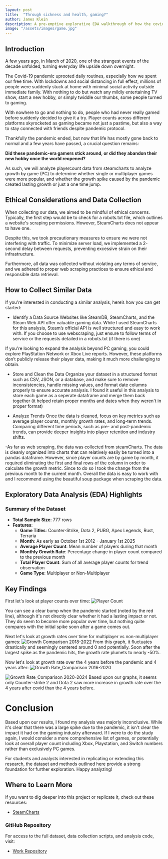 ```yaml
---
layout: post
title:  "Through sickness and health, gaming?"
author: James Klein
description: A pre-emptive explorative EDA walkthrough of how the covid-19 pandemic may have impacted the gaming industry.
image: "/assets/images/game.jpg"
---
```


## **Introduction**

A few years ago, in March of 2020, one of the strangest events of the decade unfolded, turning everyday life upside down overnight. 

The Covid-19 pandemic uprooted daily routines, especially how we spent our free time. With lockdowns and social distancing in full effect, millions of people were suddenly stuck at home with minimal social activity outside immediate family. With nothing to do but watch any mildly entertaining TV show, start a new hobby, or simply twiddle our thumbs, some people turned to gaming.

With nowhere to go and nothing to do, people who had never really gamed before suddenly decided to give it a try. Player counts across different platforms skyrocketed as gaming became not just a pastime, but also a way to stay connected with friends despite pandemic protocol.  

Thankfully the pandemic ended, but now that life has mostly gone back to normal and a few years have passed, a crucial question remains:  

**Did these pandemic-era gamers stick around, or did they abandon their new hobby once the world reopened?**  

As such, we will analyze playercount data from steamcharts to analyze growth by game (PC) to determine whether single or multiplayer games were more popular, and whether the growth spike caused by the pandemic created lasting growth or just a one time jump.

## Ethical Considerations and Data Collection

When collecting our data, we aimed to be mindful of ethical concerns. Typically, the first step would be to check for a robots.txt file, which outlines a website's scraping permissions. However, SteamCharts does not appear to have one.

Despite this, we took precautionary measures to ensure we were not interfering with traffic. To minimize server load, we implemented a 2-second delay between requests, preventing excessive strain on their infrastructure.

Furthermore, all data was collected without violating any terms of service, and we adhered to proper web scraping practices to ensure ethical and responsible data retrieval.

## How to Collect Similar Data
If you're interested in conducting a similar analysis, here’s how you can get started:

- Identify a Data Source
Websites like SteamDB, SteamCharts, and the Steam Web API offer valuable gaming data. While I used SteamCharts for this analysis, Steam’s official API is well structured and easy to work with. If you choose to use webscraping, just ensure to follow terms of service or the requests detailed in a robots.txt (if there is one)

If you're looking to expand the analysis beyond PC gaming, you could explore PlayStation Network or Xbox Live reports. However, these platforms don’t publicly release their player data, making it much more challenging to obtain.

- Store and Clean the Data
Organize your dataset in a structured format such as CSV, JSON, or a database, and make sure to remove inconsistencies, handle missing values, and format date columns properly to ensure accurate analysis. I found it useful in this analysis to store each game as a seperate dataframe and merge them back together (it helped retain proper months and dates when they weren't in proper format)

- Analyze Trends
Once the data is cleaned, focus on key metrics such as average player counts, monthly growth rates, and long-term trends. Comparing different time periods, such as pre- and post-pandemic trends, can provide deeper insights into player retention and industry shifts.

-As far as web scraping, the data was collected from steamCharts. The data is cleanly organized into charts that can relatively easily be turned into a pandas dataframe. However, since player counts are by game by month, it required eliminating the first and final rows of the column in order to calculate the growth metric. Since to do so I took the change from the previous month to the current month. Overall the data is easy to work with and I recommend using the beautiful soup package when scraping the data.


## Exploratory Data Analysis (EDA) Highlights
### Summary of the Dataset
- **Total Sample Size**: 777 rows
- **Features**:
  - **Game Titles**: Counter-Strike, Dota 2, PUBG, Apex Legends, Rust, Terraria 
  - **Month**: As early as October 1st 2012 - January 1st 2025
  - **Average Player Count**: Mean number of players during that month
  - **Monthly Growth Rate**: Percentage change in player count compared to the previous month
  - **Total Player Count**: Sum of all average player counts for trend observation
  - **Game Type**: Multiplayer or Non-Multiplayer

## Key Findings
First let's look at player counts over time:
![Player Count](https://schneeman71.github.io/Klein-Blog/assets/images/player_count.png)

You can see a clear bump when the pandemic started (noted by the red line), although it's not directly clear whether it had a lasting impact or not. They do seem to become more popular over time, but nothing quite compares with the initial spike soon after a game comes out.

Next let's look at growth rates over time for multiplayer vs non-multiplayer games:
![Growth Comparison 2018-2022](https://schneeman71.github.io/Klein-Blog/assets/images/growth_comparison.png)
From this graph, it fluctuates drastically and seemingly centered around 0 and potentially. Soon after the largest spike as the pandemic hits, the growth rate plumets to nearly -50%.

Now let's look at growth rate over the 4 years before the pandemic and 4 years after:
![Growth Rate_Comparison 2016-2020](https://schneeman71.github.io/Klein-Blog/assets/images/growth_rate_comparison1.png)

![Growth Rate_Comparison 2020-2024](https://schneeman71.github.io/Klein-Blog/assets/images/growth_rate_comparison2.png)
Based upon our graphs, it seems only Counter-strike 2 and Dota 2 saw more increase in growth rate over the 4 years after covid than the 4 years before.

# Conclusion
Based upon our results, I found my analysis was majorly inconclusive. While it's clear that there was a large spike due to the pandemic, it isn't clear the impact it had on the gaming industry afterward. If I were to do the study again, I would consider a more comprehensive list of games, or potentially look at overall player count including Xbox, Playstation, and Switch numbers rather than exclusively PC games.

For students and analysts interested in replicating or extending this research, the dataset and methods outlined here provide a strong foundation for further exploration. Happy analyzing!

## Where to Learn More
If you want to dig deeper into this project or replicate it, check out these resources:
- <a href="https://steamcharts.com/" target="_blank" rel="noopener noreferrer">SteamCharts</a>

### GitHub Repository
For access to the full dataset, data collection scripts, and analysis code, visit:
- <a href="https://github.com/Schneeman71/kleinstat386post2/" target="_blank" rel="noopener noreferrer">Work Repository</a>


